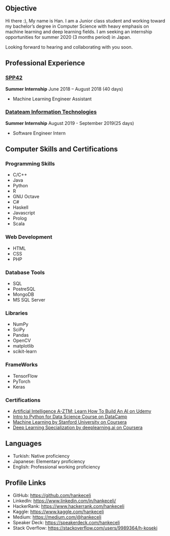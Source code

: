 
## Objective

  Hi there :), My name is Han. I am a Junior class student and working toward my bachelor’s degree in Computer Science with   heavy emphasis on machine learning and deep learning fields. I am seeking an internship opportunities for summer 2020 (3     months period) in Japan.

Looking forward to hearing and collaborating with you soon.

## Professional Experience

### [SPP42](https://spp42.com/)

  **Summer Internship**      June 2018 – August 2018 (40 days)

  * Machine Learning Engineer Assistant

### [Datateam Information Technologies](http://www.datateam.com.tr/en/home/)
  **Summer Internship**      August 2019 - September 2019(25 days)
  
  * Software Engineer Intern


## Computer Skills and Certifications

### Programming Skills 
  * C/C++
  * Java
  * Python
  * R
  * GNU Octave  
  * C#
  * Haskell
  * Javascript
  * Prolog
  * Scala
  
### Web Development 
  * HTML
  * CSS
  * PHP
  
### Database Tools 
  * SQL
  * PostreSQL
  * MongoDB
  * MS SQL Server
  
### Libraries 
  * NumPy
  * SciPy
  * Pandas
  * OpenCV
  * matplotlib
  * scikit-learn
  
  
### FrameWorks 
  * TensorFlow
  * PyTorch
  * Keras
  
  
### Certifications 
  * [Artificial Intelligence A-ZTM: Learn How To Build An AI on Udemy](https://www.udemy.com/certificate/UC-FMRA52F7/)
  * [Intro to Python for Data Science Course on DataCamp](https://www.datacamp.com/statement-of-accomplishment/course/398f45feab54b260d3dc2548c8b05b76a1b0ec92)
  * [Machine Learning by Stanford University on Coursera](https://www.coursera.org/account/accomplishments/verify/HAWD4WP4XTQH)
  * [Deep Learning Specialization by deeplearning.ai on Coursera](https://www.coursera.org/specializations/deep-learning)
  
  
## Languages
  * Turkish: Native proficiency
  * Japanese: Elementary proficiency
  * English: Professional working proficiency
  
## Profile Links
  * GitHub: <https://github.com/hankeceli>
  * LinkedIn: <https://www.linkedin.com/in/hankeceli/>
  * HackerRank: <https://www.hackerrank.com/hankeceli>
  * Kaggle: <https://www.kaggle.com/hankeceli>
  * Medium: <https://medium.com/@hankeceli>
  * Speaker Deck: <https://speakerdeck.com/hankeceli>
  * Stack Overflow: <https://stackoverflow.com/users/9989364/h-koseki>

